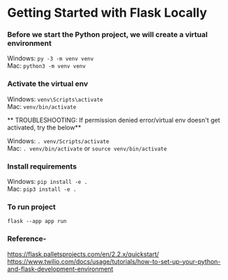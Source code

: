 # Getting Started with Flask Locally

### Before we start the Python project, we will create a virtual environment

Windows: `py -3 -m venv venv` <br>
Mac: `python3 -m venv venv`

### Activate the virtual env

Windows: `venv\Scripts\activate` <br>
Mac: `venv/bin/activate`

** TROUBLESHOOTING: If permission denied error/virtual env doesn't get activated, try the below**

Windows:
`. venv/Scripts/activate`<br>
Mac:
`. venv/bin/activate` or `source venv/bin/activate`

### Install requirements

Windows: `pip install -e .`<br>
Mac: `pip3 install -e .`

### To run project

`flask --app app run`

### Reference-

https://flask.palletsprojects.com/en/2.2.x/quickstart/ <br />
https://www.twilio.com/docs/usage/tutorials/how-to-set-up-your-python-and-flask-development-environment
